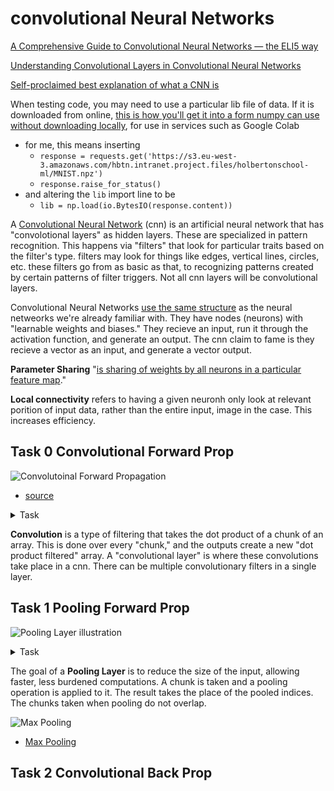 # convolutional Neural Networks

[A Comprehensive Guide to Convolutional Neural Networks — the ELI5 way](https://towardsdatascience.com/a-comprehensive-guide-to-convolutional-neural-networks-the-eli5-way-3bd2b1164a53)

[Understanding Convolutional Layers in Convolutional Neural Networks](https://github.com/Machinelearninguru/Image-Processing-Computer-Vision/blob/master/Convolutional%20Neural%20Network/Convolutional%20Layers/README.md)

[Self-proclaimed best explanation of what a CNN is](https://medium.com/technologymadeeasy/the-best-explanation-of-convolutional-neural-networks-on-the-internet-fbb8b1ad5df8)

When testing code, you may need to use a particular lib file of data. If it is downloaded from online, [this is how you'll get it into a form numpy can use without downloading locally](https://stackoverflow.com/questions/52884563/loading-numpy-array-from-http-response-without-saving-a-file), for use in services such as Google Colab
* for me, this means inserting
  * `response = requests.get('https://s3.eu-west-3.amazonaws.com/hbtn.intranet.project.files/holbertonschool-ml/MNIST.npz')`
  * `response.raise_for_status()`
* and altering the `lib` import line to be
  * `lib = np.load(io.BytesIO(response.content))`

A [Convolutional Neural Network](https://www.youtube.com/watch?v=YRhxdVk_sIs) (cnn) is an artificial neural network that has "convolotional layers" as hidden layers. These are specialized in pattern recognition. This happens via "filters" that look for particular traits based on the filter's type. filters may look for things like edges, vertical lines, circles, etc. these filters go from as basic as that, to recognizing patterns created by certain patterns of filter triggers. Not all cnn layers will be convolutional layers.

Convolutional Neural Networks [use the same structure](https://medium.com/technologymadeeasy/the-best-explanation-of-convolutional-neural-networks-on-the-internet-fbb8b1ad5df8) as the neural netweorks we're already familiar with. They have nodes (neurons) with "learnable weights and biases." They recieve an input, run it through the activation function, and generate an output. The cnn claim to fame is they recieve a vector as an input, and generate a vector output.

**Parameter Sharing** "[is sharing of weights by all neurons in a particular feature map](https://medium.com/technologymadeeasy/the-best-explanation-of-convolutional-neural-networks-on-the-internet-fbb8b1ad5df8)."

**Local connectivity** refers to having a given neuronh only look at relevant porition of input data, rather than the entire input, image in the case. This increases efficiency.

## Task 0 Convolutional Forward Prop

![Convolutoinal Forward Propagation](https://miro.medium.com/v2/resize:fit:2000/format:webp/1*wqZ0Q4mBaHKjqWx45GPIow.gif)
* [source](https://becominghuman.ai/back-propagation-in-convolutional-neural-networks-intuition-and-code-714ef1c38199)

<details>
<summary>Task</summary>
Function <code>def conv_forward(A_prev, W, b, activation, padding="same", stride=(1, 1)):</code> performs forward propagation over a convolutional layer of a neural network
    - A_prev is a numpy.ndarray of shape (m, h_prev, w_prev, c_prev) containing the output of the previous layer
        - m is the number of examples
        - h_prev is the height of the previous layer
        - w_prev is the width of the previous layer
        - c_prev is the number of channels in the previous layer
    - W is a numpy.ndarray of shape (kh, kw, c_prev, c_new) containing the kernels for the convolution
        - kh is the filter height
        - kw is the filter width
        - c_prev is the number of channels in the previous layer
        - c_new is the number of channels in the output
    - b is a numpy.ndarray of shape (1, 1, 1, c_new) containing the biases applied to the convolution
    - activation is an activation function applied to the convolution
    - padding is a string that is either same or valid, indicating the type of padding used
    - stride is a tuple of (sh, sw) containing the strides for the convolution
        - sh is the stride for the height
        - sw is the stride for the width
**you may import numpy as np**
Returns: the output of the convolutional layer

</details>


**Convolution** is a type of filtering that takes the dot product of a chunk of an array. This is done over every "chunk," and the outputs create a new "dot product filtered" array. A "convolutional layer" is where these convolutions take place in a cnn. There can be multiple convolutionary filters in a single layer.


## Task 1 Pooling Forward Prop

![Pooling Layer illustration](https://miro.medium.com/v2/resize:fit:828/format:webp/1*gags_WLu961iw6I0ZX6iQA.png)

<details>
<summary>Task</summary>
Function <code>def pool_forward(A_prev, kernel_shape, stride=(1, 1), mode='max'):</code> performs forward propagation over a pooling layer of a neural network.

* A_prev is a numpy.ndarray of shape (m, h_prev, w_prev, c_prev) containing the output of the previous layer
*   m is the number of examples
*   h_prev is the height of the previous layer
*   w_prev is the width of the previous layer
*   c_prev is the number of channels in the previous layer
* kernel_shape is a tuple of (kh, kw) containing the size of the kernel for the pooling
*   kh is the kernel height
*   kw is the kernel width
* stride is a tuple of (sh, sw) containing the strides for the pooling
*   sh is the stride for the height
*   sw is the stride for the width
* mode is a string containing either max or avg, indicating whether to perform maximum or average pooling, respectively
*   you may import numpy as np
* Returns: the output of the pooling layer
</details>

The goal of a **Pooling Layer** is to reduce the size of the input, allowing faster, less burdened computations. A chunk is taken and a pooling operation is applied to it. The result takes the place of the pooled indices. The chunks taken when pooling do not overlap.

![Max Pooling](https://miro.medium.com/v2/resize:fit:1400/format:webp/1*jU_Mp73fXzh9_ffvtnbrDQ.png)
* [Max Pooling](https://medium.com/technologymadeeasy/the-best-explanation-of-convolutional-neural-networks-on-the-internet-fbb8b1ad5df8)

## Task 2 Convolutional Back Prop

